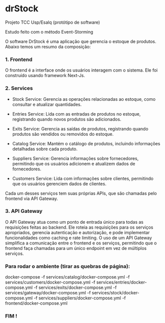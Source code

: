 # drStock
Projeto TCC Usp/Esalq (protótipo de software)

Estudo feito com o método Event-Storming

O software DrStock é uma aplicação que gerencia o estoque de produtos.
Abaixo temos um resumo da composição:

### 1. Frontend
O frontend é a interface onde os usuários interagem com o sistema. Ele foi construído usando framework Next-Js.

### 2. Services
- Stock Service: Gerencia as operações relacionadas ao estoque, como consultar e atualizar quantidades.

- Entries Service: Lida com as entradas de produtos no estoque, registrando quando novos produtos são adicionados.

- Exits Service: Gerencia as saídas de produtos, registrando quando produtos são vendidos ou removidos do estoque.

- Catalog Service: Mantém o catálogo de produtos, incluindo informações detalhadas sobre cada produto.

- Suppliers Service: Gerencia informações sobre fornecedores, permitindo que os usuários adicionem e atualizem dados de fornecedores.

- Customers Service: Lida com informações sobre clientes, permitindo que os usuários gerenciem dados de clientes.

Cada um desses serviços tem suas próprias APIs, que são chamadas pelo frontend via API Gateway.

### 3. API Gateway
O API Gateway atua como um ponto de entrada único para todas as requisições feitas ao backend. Ele roteia as requisições para os serviços apropriados, gerencia autenticação e autorização, e pode implementar funcionalidades como caching e rate limiting. O uso de um API Gateway simplifica a comunicação entre o frontend e os serviços, permitindo que o frontend faça chamadas para um único endpoint em vez de múltiplos serviços.

### Para rodar o ambiente (tirar as quebras de página):
docker-compose
-f services/catalog/docker-compose.yml
-f services/customers/docker-compose.yml
-f services/entries/docker-compose.yml
-f services/exits/docker-compose.yml
-f services/gateway/docker-compose.yml
-f services/stock/docker-compose.yml
-f services/suppliers/docker-compose.yml
-f frontend/docker-compose.yml
### FIM ! 